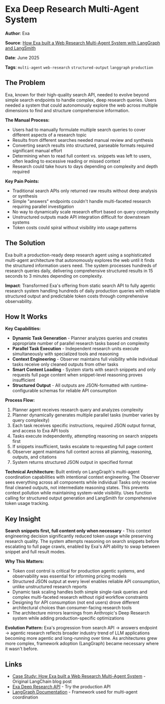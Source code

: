 # Exa Deep Research Multi-Agent System

**Author**: Exa

**Source**: [How Exa built a Web Research Multi-Agent System with LangGraph and LangSmith](https://blog.langchain.com/exa/)

**Date**: June 2025

**Tags**: `multi-agent` `web-research` `structured-output` `langgraph` `production`

## The Problem

Exa, known for their high-quality search API, needed to evolve beyond simple search endpoints to handle complex, deep research queries. Users needed a system that could autonomously explore the web across multiple dimensions to find and structure comprehensive information.

**The Manual Process:**
- Users had to manually formulate multiple search queries to cover different aspects of a research topic
- Results from different searches needed manual review and synthesis
- Converting search results into structured, parseable formats required significant manual effort
- Determining when to read full content vs. snippets was left to users, often leading to excessive reading or missed context
- Research could take hours to days depending on complexity and depth required

**Key Pain Points:**
- Traditional search APIs only returned raw results without deep analysis or synthesis
- Simple "answers" endpoints couldn't handle multi-faceted research requiring parallel investigation
- No way to dynamically scale research effort based on query complexity
- Unstructured outputs made API integration difficult for downstream systems
- Token costs could spiral without visibility into usage patterns

## The Solution

Exa built a production-ready deep research agent using a sophisticated multi-agent architecture that autonomously explores the web until it finds the structured information users need. The system processes hundreds of research queries daily, delivering comprehensive structured results in 15 seconds to 3 minutes depending on complexity.

**Impact**: Transformed Exa's offering from static search API to fully agentic research system handling hundreds of daily production queries with reliable structured output and predictable token costs through comprehensive observability.

## How It Works

**Key Capabilities:**
- **Dynamic Task Generation** - Planner analyzes queries and creates appropriate number of parallel research tasks based on complexity
- **Parallel Task Execution** - Independent research units execute simultaneously with specialized tools and reasoning
- **Context Engineering** - Observer maintains full visibility while individual tasks receive only cleaned outputs from other tasks
- **Smart Content Loading** - System starts with search snippets and only requests full page content when snippet-level reasoning proves insufficient
- **Structured Output** - All outputs are JSON-formatted with runtime-configurable schemas for reliable API consumption

**Process Flow:**
1. Planner agent receives research query and analyzes complexity
2. Planner dynamically generates multiple parallel tasks (number varies by query complexity)
3. Each task receives specific instructions, required JSON output format, and access to Exa API tools
4. Tasks execute independently, attempting reasoning on search snippets first
5. If snippets insufficient, tasks escalate to requesting full page content
6. Observer agent maintains full context across all planning, reasoning, outputs, and citations
7. System returns structured JSON output in specified format

**Technical Architecture:** Built entirely on LangGraph's multi-agent coordination capabilities with intentional context engineering. The Observer sees everything across all components while individual Tasks only receive final cleaned outputs, not intermediate reasoning states. This prevents context pollution while maintaining system-wide visibility. Uses function calling for structured output generation and LangSmith for comprehensive token usage tracking.

## Key Insight

**Search snippets first, full content only when necessary** - This context engineering decision significantly reduced token usage while preserving research quality. The system attempts reasoning on search snippets before escalating to full page crawls, enabled by Exa's API ability to swap between snippet and full result modes.

**Why This Matters:**
- Token cost control is critical for production agentic systems, and observability was essential for informing pricing models
- Structured JSON output at every level enables reliable API consumption, unlike unstructured research reports
- Dynamic task scaling handles both simple single-task queries and complex multi-faceted research without rigid workflow constraints
- Designing for API consumption (not end users) drove different architectural choices than consumer-facing research tools
- The architecture mirrors learnings from Anthropic's Deep Research system while adding production-specific optimizations

**Evolution Pattern:** Exa's progression from search API → answers endpoint → agentic research reflects broader industry trend of LLM applications becoming more agentic and long-running over time. As architectures grew more complex, framework adoption (LangGraph) became necessary where it wasn't before.

## Links

- [Case Study: How Exa built a Web Research Multi-Agent System](https://blog.langchain.com/exa/) - Original LangChain blog post
- [Exa Deep Research API](https://exa.ai) - Try the production API
- [LangGraph Documentation](https://langchain-ai.github.io/langgraph) - Framework used for multi-agent coordination
